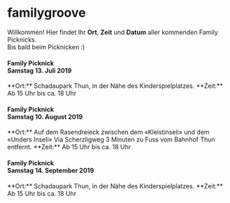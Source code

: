 # familygroove 
Willkommen! Hier findet Ihr **Ort**, **Zeit** und **Datum** aller kommenden Family Picknicks.<br>Bis bald beim Picknicken :)<br>
<h4>Family Picknick<br>Samstag 13. Juli 2019</h4>
**Ort:** Schadaupark Thun, in der Nähe des Kinderspielplatzes.
**Zeit:** Ab 15 Uhr bis ca. 18 Uhr
<h4>Family Picknick<br>Samstag 10. August 2019</h4>
**Ort:** Auf dem Rasendreieck zwischen dem «Kleistinseli» und dem «Unders Inseli» 
Via Scherzligweg 3 Minuten zu Fuss vom Bahnhof Thun entfernt.
**Zeit:** Ab 15 Uhr bis ca. 18 Uhr
<h4>Family Picknick<br>Samstag 14. September 2019</h4>
**Ort:** Schadaupark Thun, in der Nähe des Kinderspielplatzes.
**Zeit:** Ab 15 Uhr bis ca. 18 Uhr
